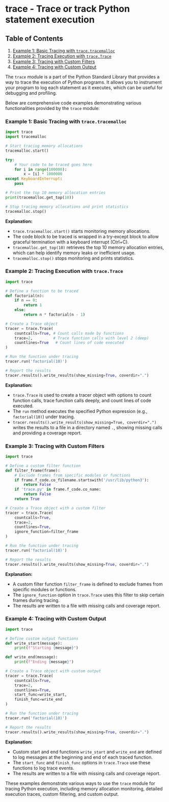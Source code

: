 # trace - Trace or track Python statement execution
## Table of Contents

1. [Example 1: Basic Tracing with `trace.tracemalloc`](#example-1-basic-tracing-with-tracetracemalloc)
2. [Example 2: Tracing Execution with `trace.Trace`](#example-2-tracing-execution-with-tracetrace)
3. [Example 3: Tracing with Custom Filters](#example-3-tracing-with-custom-filters)
4. [Example 4: Tracing with Custom Output](#example-4-tracing-with-custom-output)



The `trace` module is a part of the Python Standard Library that provides a way to trace the execution of Python programs. It allows you to instrument your program to log each statement as it executes, which can be useful for debugging and profiling.

Below are comprehensive code examples demonstrating various functionalities provided by the `trace` module:

### Example 1: Basic Tracing with `trace.tracemalloc`

```python
import trace
import tracemalloc

# Start tracing memory allocations
tracemalloc.start()

try:
    # Your code to be traced goes here
    for i in range(100000):
        x = [i] * 1000000
except KeyboardInterrupt:
    pass

# Print the top 10 memory allocation entries
print(tracemalloc.get_top(10))

# Stop tracing memory allocations and print statistics
tracemalloc.stop()
```

**Explanation:**
- `trace.tracemalloc.start()` starts monitoring memory allocations.
- The code block to be traced is wrapped in a try-except block to allow graceful termination with a keyboard interrupt (Ctrl+C).
- `tracemalloc.get_top(10)` retrieves the top 10 memory allocation entries, which can help identify memory leaks or inefficient usage.
- `tracemalloc.stop()` stops monitoring and prints statistics.

### Example 2: Tracing Execution with `trace.Trace`

```python
import trace

# Define a function to be traced
def factorial(n):
    if n == 0:
        return 1
    else:
        return n * factorial(n - 1)

# Create a Trace object
tracer = trace.Trace(
    countcalls=True, # Count calls made by functions
    trace=2,         # Trace function calls with level 2 (deep)
    countlines=True   # Count lines of code executed
)

# Run the function under tracing
tracer.run('factorial(10)')

# Report the results
tracer.results().write_results(show_missing=True, coverdir=".")
```

**Explanation:**
- `trace.Trace` is used to create a tracer object with options to count function calls, trace function calls deeply, and count lines of code executed.
- The `run` method executes the specified Python expression (e.g., `factorial(10)`) under tracing.
- `tracer.results().write_results(show_missing=True, coverdir=".")` writes the results to a file in a directory named `.`, showing missing calls and providing a coverage report.

### Example 3: Tracing with Custom Filters

```python
import trace

# Define a custom filter function
def filter_frame(frame):
    # Exclude frames from specific modules or functions
    if frame.f_code.co_filename.startswith('/usr/lib/python3'):
        return False
    if 'trace.py' in frame.f_code.co_name:
        return False
    return True

# Create a Trace object with a custom filter
tracer = trace.Trace(
    countcalls=True,
    trace=2,
    countlines=True,
    ignore_function=filter_frame
)

# Run the function under tracing
tracer.run('factorial(10)')

# Report the results
tracer.results().write_results(show_missing=True, coverdir=".")
```

**Explanation:**
- A custom filter function `filter_frame` is defined to exclude frames from specific modules or functions.
- The `ignore_function` option in `trace.Trace` uses this filter to skip certain frames during tracing.
- The results are written to a file with missing calls and coverage report.

### Example 4: Tracing with Custom Output

```python
import trace

# Define custom output functions
def write_start(message):
    print(f"Starting {message}")

def write_end(message):
    print(f"Ending {message}")

# Create a Trace object with custom output
tracer = trace.Trace(
    countcalls=True,
    trace=2,
    countlines=True,
    start_func=write_start,
    finish_func=write_end
)

# Run the function under tracing
tracer.run('factorial(10)')

# Report the results
tracer.results().write_results(show_missing=True, coverdir=".")
```

**Explanation:**
- Custom start and end functions `write_start` and `write_end` are defined to log messages at the beginning and end of each traced function.
- The `start_func` and `finish_func` options in `trace.Trace` use these functions to log trace events.
- The results are written to a file with missing calls and coverage report.

These examples demonstrate various ways to use the `trace` module for tracing Python execution, including memory allocation monitoring, detailed execution traces, custom filtering, and custom output.

